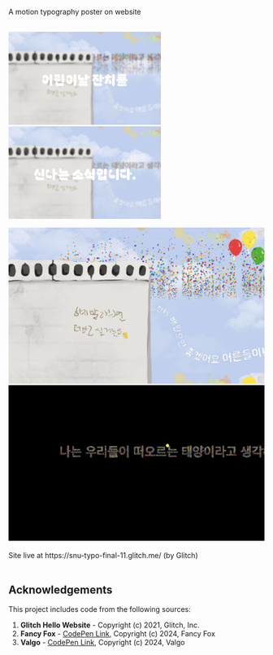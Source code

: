A motion typography poster on website
<br><br>
<p>
  <img src="intro1.png" alt="Preview 1" width="300">
  <img src="intro2.png" alt="Preview 2" width="300">
</p>
<img src="still1.png" alt="Preview 3" width="650">
<img src="still2.png" alt="Preview 4" width="650">
<br><br>
Site live at https://snu-typo-final-11.glitch.me/ (by Glitch)
<br><br>

## Acknowledgements
This project includes code from the following sources:
1. **Glitch Hello Website** - Copyright (c) 2021, Glitch, Inc.
2. **Fancy Fox** - [CodePen Link](https://codepen.io/fancyfox/pen/bqKGbZ), Copyright (c) 2024, Fancy Fox
3. **Valgo** - [CodePen Link](https://codepen.io/Valgo/pen/PowZaNY), Copyright (c) 2024, Valgo
